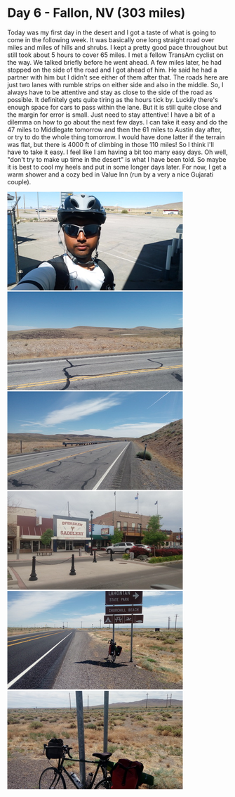 # Day 6 - Fallon, NV (303 miles)

Today was my first day in the desert and I got a taste of what is going to come in the following week. It was basically one long straight road over miles and miles of hills and shrubs. I kept a pretty good pace throughout but still took about 5 hours to cover 65 miles. I met a fellow TransAm cyclist on the way. We talked briefly before he went ahead. A few miles later, he had stopped on the side of the road and I got ahead of him. He said he had a partner with him but I didn't see either of them after that.
The roads here are just two lanes with rumble strips on either side and also in the middle. So, I always have to be attentive and stay as close to the side of the road as possible. It definitely gets quite tiring as the hours tick by. Luckily there's enough space for cars to pass within the lane. But it is still quite close and the margin for error is small. Just need to stay attentive!
I have a bit of a dilemma on how to go about the next few days. I can take it easy and do the 47 miles to Middlegate tomorrow and then the 61 miles to Austin day after, or try to do the whole thing tomorrow. I would have done latter if the terrain was flat, but there is 4000 ft of climbing in those 110 miles! So I think I'll have to take it easy. I feel like I am having a bit too many easy days.
Oh well, "don't try to make up time in the desert" is what I have been told. So maybe it is best to cool my heels and put in some longer days later. For now, I get a warm shower and a cozy bed in Value Inn (run by a very a nice Gujarati couple).


![](/images/transam/fallon1.jpg ".")
![](/images/transam/fallon2.jpg ".")
![](/images/transam/fallon3.jpg ".")
![](/images/transam/fallon4.jpg ".")
![](/images/transam/fallon5.jpg ".")
![](/images/transam/fallon6.jpg ".")